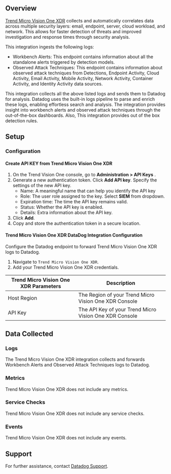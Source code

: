 ## Overview

[Trend Micro Vision One XDR][1] collects and automatically correlates data across multiple security layers: email, endpoint, server, cloud workload, and network. This allows for faster detection of threats and improved investigation and response times through security analysis.

This integration ingests the following logs:

- Workbench Alerts: This endpoint contains information about all the standalone alerts triggered by detection models.
- Observed Attack Techniques: This endpoint contains information about observed attack techniques from Detections, Endpoint Activity, Cloud Activity, Email Activity, Mobile Activity, Network Activity, Container Activity, and Identity Activity data sources.

This integration collects all the above listed logs and sends them to Datadog for analysis. Datadog uses the built-in logs pipeline to parse and enrich these logs, enabling effortless search and analysis. The integration provides insight into workbench alerts and observed attack techniques through the out-of-the-box dashboards. Also, This integration provides out of the box detection rules.

## Setup

### Configuration

#### Create API KEY from Trend Micro Vision One XDR

1. On the Trend Vision One console, go to **Administration > API Keys** .
2. Generate a new authentication token. Click **Add API key**. Specify the settings of the new API key.
    - Name: A meaningful name that can help you identify the API key
    - Role: The user role assigned to the key. Select **SIEM** from dropdown.
    - Expiration time: The time the API key remains valid.
    - Status: Whether the API key is enabled.
    - Details: Extra information about the API key.
3. Click **Add**.
4. Copy and store the authentication token in a secure location.


#### Trend Micro Vision One XDR DataDog Integration Configuration

Configure the Datadog endpoint to forward Trend Micro Vision One XDR logs to Datadog.

1. Navigate to `Trend Micro Vision One XDR`.
2. Add your Trend Micro Vision One XDR credentials.

| Trend Micro Vision One XDR Parameters | Description                                                  |
| ------------------------------------- | ------------------------------------------------------------ |
| Host Region                           | The Region of your Trend Micro Vision One XDR Console        |
| API Key                               | The API Key of your Trend Micro Vision One XDR Console       |


## Data Collected

### Logs
The Trend Micro Vision One XDR integration collects and forwards Workbench Alerts and Observed Attack Techniques logs to Datadog.

### Metrics

Trend Micro Vision One XDR does not include any metrics.

### Service Checks

Trend Micro Vision One XDR does not include any service checks.

### Events

Trend Micro Vision One XDR does not include any events.

## Support

For further assistance, contact [Datadog Support][2].

[1]: https://www.trendmicro.com/en_in/business/products/detection-response/xdr.html
[2]: https://docs.datadoghq.com/help/


